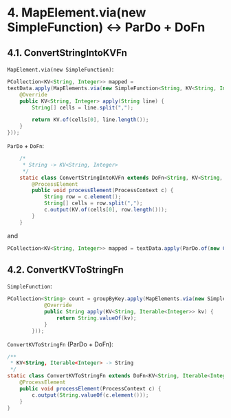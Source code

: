 # 4. MapElement.via(new SimpleFunction) <-> ParDo + DoFn

## 4.1. ConvertStringIntoKVFn

`MapElement.via(new SimpleFunction)`:

```java
PCollection<KV<String, Integer>> mapped =
textData.apply(MapElements.via(new SimpleFunction<String, KV<String, Integer>>() {
    @Override
    public KV<String, Integer> apply(String line) {
        String[] cells = line.split(",");

        return KV.of(cells[0], line.length());
    }
}));
```

`ParDo` + `DoFn`:

```java
    /*
     * String -> KV<String, Integer>
     */
    static class ConvertStringIntoKVFn extends DoFn<String, KV<String, Integer>> {
        @ProcessElement
        public void processElement(ProcessContext c) {
            String row = c.element();
            String[] cells = row.split(",");
            c.output(KV.of(cells[0], row.length()));
        }
    }
```

and

```java
PCollection<KV<String, Integer>> mapped = textData.apply(ParDo.of(new ConvertStringIntoKVFn()));
```

## 4.2. ConvertKVToStringFn

`SimpleFunction`:

```java
PCollection<String> count = groupByKey.apply(MapElements.via(new SimpleFunction<KV<String, Iterable<Integer>>, String>() {
            @Override
            public String apply(KV<String, Iterable<Integer>> kv) {
                return String.valueOf(kv);
            }
        }));
```

`ConvertKVToStringFn` (ParDo + DoFn):

```java
/**
 * KV<String, Iterable<Integer> -> String
 */
static class ConvertKVToStringFn extends DoFn<KV<String, Iterable<Integer>>, String> {
    @ProcessElement
    public void processElement(ProcessContext c) {
        c.output(String.valueOf(c.element()));
    }
}
```
